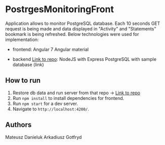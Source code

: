 # PostrgesMonitoringFront

Application allows to monitor PostgreSQL database. Each 10 seconds GET request is being made and data displayed in "Activity" and "Statements" bookmark is being refreshed. Below technologies were used for implementation:
- frontend:
Angular 7
Angular material

- backend [Link to repo](https://github.com/danielu221/postgres-monitoring):
NodeJS with Express
PostgreSQL with sample database (link)

## How to run

1. Restore db data and run server from that repo -> [Link to repo](https://github.com/danielu221/postgres-monitoring)
2. Run  `npm install` to install dependencies for frontend.
3. Run `npm start` for a dev server. 
4. Navigate to `http://localhost:4200/`.

## Authors
Mateusz Danieluk
Arkadiusz Gotfryd
